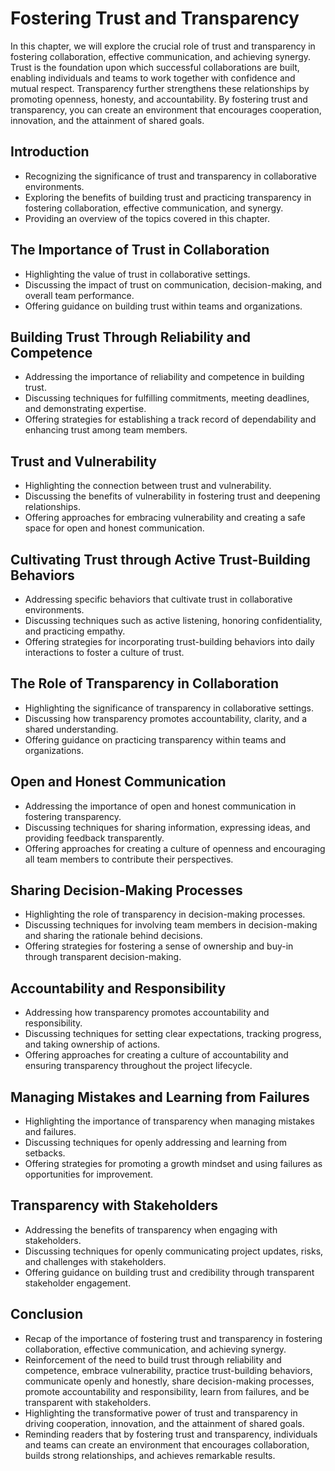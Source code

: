 Fostering Trust and Transparency
=========================================

In this chapter, we will explore the crucial role of trust and transparency in fostering collaboration, effective communication, and achieving synergy. Trust is the foundation upon which successful collaborations are built, enabling individuals and teams to work together with confidence and mutual respect. Transparency further strengthens these relationships by promoting openness, honesty, and accountability. By fostering trust and transparency, you can create an environment that encourages cooperation, innovation, and the attainment of shared goals.

Introduction
------------

* Recognizing the significance of trust and transparency in collaborative environments.
* Exploring the benefits of building trust and practicing transparency in fostering collaboration, effective communication, and synergy.
* Providing an overview of the topics covered in this chapter.

The Importance of Trust in Collaboration
----------------------------------------

* Highlighting the value of trust in collaborative settings.
* Discussing the impact of trust on communication, decision-making, and overall team performance.
* Offering guidance on building trust within teams and organizations.

Building Trust Through Reliability and Competence
-------------------------------------------------

* Addressing the importance of reliability and competence in building trust.
* Discussing techniques for fulfilling commitments, meeting deadlines, and demonstrating expertise.
* Offering strategies for establishing a track record of dependability and enhancing trust among team members.

Trust and Vulnerability
-----------------------

* Highlighting the connection between trust and vulnerability.
* Discussing the benefits of vulnerability in fostering trust and deepening relationships.
* Offering approaches for embracing vulnerability and creating a safe space for open and honest communication.

Cultivating Trust through Active Trust-Building Behaviors
---------------------------------------------------------

* Addressing specific behaviors that cultivate trust in collaborative environments.
* Discussing techniques such as active listening, honoring confidentiality, and practicing empathy.
* Offering strategies for incorporating trust-building behaviors into daily interactions to foster a culture of trust.

The Role of Transparency in Collaboration
-----------------------------------------

* Highlighting the significance of transparency in collaborative settings.
* Discussing how transparency promotes accountability, clarity, and a shared understanding.
* Offering guidance on practicing transparency within teams and organizations.

Open and Honest Communication
-----------------------------

* Addressing the importance of open and honest communication in fostering transparency.
* Discussing techniques for sharing information, expressing ideas, and providing feedback transparently.
* Offering approaches for creating a culture of openness and encouraging all team members to contribute their perspectives.

Sharing Decision-Making Processes
---------------------------------

* Highlighting the role of transparency in decision-making processes.
* Discussing techniques for involving team members in decision-making and sharing the rationale behind decisions.
* Offering strategies for fostering a sense of ownership and buy-in through transparent decision-making.

Accountability and Responsibility
---------------------------------

* Addressing how transparency promotes accountability and responsibility.
* Discussing techniques for setting clear expectations, tracking progress, and taking ownership of actions.
* Offering approaches for creating a culture of accountability and ensuring transparency throughout the project lifecycle.

Managing Mistakes and Learning from Failures
--------------------------------------------

* Highlighting the importance of transparency when managing mistakes and failures.
* Discussing techniques for openly addressing and learning from setbacks.
* Offering strategies for promoting a growth mindset and using failures as opportunities for improvement.

Transparency with Stakeholders
------------------------------

* Addressing the benefits of transparency when engaging with stakeholders.
* Discussing techniques for openly communicating project updates, risks, and challenges with stakeholders.
* Offering guidance on building trust and credibility through transparent stakeholder engagement.

Conclusion
----------

* Recap of the importance of fostering trust and transparency in fostering collaboration, effective communication, and achieving synergy.
* Reinforcement of the need to build trust through reliability and competence, embrace vulnerability, practice trust-building behaviors, communicate openly and honestly, share decision-making processes, promote accountability and responsibility, learn from failures, and be transparent with stakeholders.
* Highlighting the transformative power of trust and transparency in driving cooperation, innovation, and the attainment of shared goals.
* Reminding readers that by fostering trust and transparency, individuals and teams can create an environment that encourages collaboration, builds strong relationships, and achieves remarkable results.
